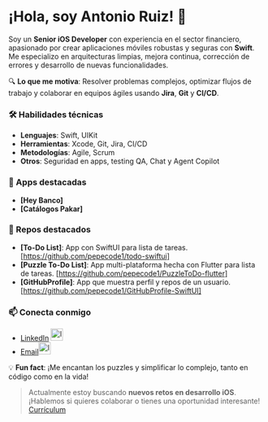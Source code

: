 # ¡Hola, soy Antonio Ruiz! 👋

Soy un **Senior iOS Developer** con experiencia en el sector financiero, apasionado por crear aplicaciones móviles robustas y seguras con **Swift**. Me especializo en arquitecturas limpias, mejora continua, corrección de errores y desarrollo de nuevas funcionalidades. 

🔍 **Lo que me motiva**: Resolver problemas complejos, optimizar flujos de trabajo y colaborar en equipos ágiles usando **Jira**, **Git** y **CI/CD**.

### 🛠 Habilidades técnicas
- **Lenguajes**: Swift, UIKit
- **Herramientas**: Xcode, Git, Jira, CI/CD
- **Metodologías**: Agile, Scrum
- **Otros**: Seguridad en apps, testing QA, Chat y Agent Copilot

### 🌟 Apps destacadas
- **[Hey Banco]**
- **[Catálogos Pakar]**

### 🌟 Repos destacados
- **[To-Do List]**: App con SwiftUI para lista de tareas. [https://github.com/pepecode1/todo-swiftui]
- **[Puzzle To-Do List]**: App multi-plataforma hecha con Flutter para lista de tareas. [https://github.com/pepecode1/PuzzleToDo-flutter]
- **[GitHubProfile]**: App que muestra perfil y repos de un usuario. [https://github.com/pepecode1/GitHubProfile-SwiftUI]

### 📫 Conecta conmigo
- [LinkedIn](https://www.linkedin.com/in/pepecode) <img width="24" height="24" alt="logo-linkedin" src="https://github.com/user-attachments/assets/aae132bc-c443-4594-9c73-5968ad34fa9d"/>
- [Email](mailto:pepecode1@gmail.com )<img width="24" height="24" alt="logo-email" src="https://github.com/user-attachments/assets/caa4d5d8-6b9d-45d6-90a3-5b6ca8c3e850"/>

💡 **Fun fact**: ¡Me encantan los puzzles y simplificar lo complejo, tanto en código como en la vida!

> Actualmente estoy buscando **nuevos retos en desarrollo iOS**. ¡Hablemos si quieres colaborar o tienes una oportunidad interesante!
[Currículum](https://github.com/user-attachments/files/22060713/CV_JARS.pdf)

